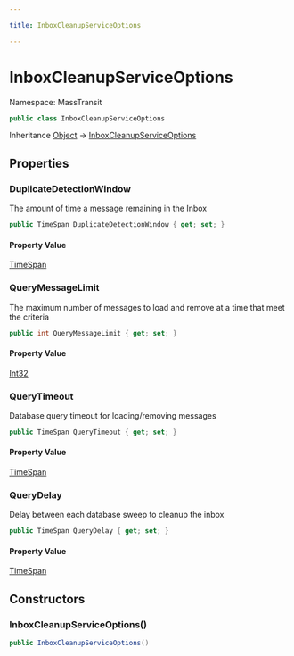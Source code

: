```yaml
---

title: InboxCleanupServiceOptions

---
```


# InboxCleanupServiceOptions

Namespace: MassTransit

```csharp
public class InboxCleanupServiceOptions
```

Inheritance [Object](https://learn.microsoft.com/en-us/dotnet/api/system.object) → [InboxCleanupServiceOptions](../masstransit/inboxcleanupserviceoptions)

## Properties

### **DuplicateDetectionWindow**

The amount of time a message remaining in the Inbox

```csharp
public TimeSpan DuplicateDetectionWindow { get; set; }
```

#### Property Value

[TimeSpan](https://learn.microsoft.com/en-us/dotnet/api/system.timespan)<br/>

### **QueryMessageLimit**

The maximum number of messages to load and remove at a time that meet the criteria

```csharp
public int QueryMessageLimit { get; set; }
```

#### Property Value

[Int32](https://learn.microsoft.com/en-us/dotnet/api/system.int32)<br/>

### **QueryTimeout**

Database query timeout for loading/removing messages

```csharp
public TimeSpan QueryTimeout { get; set; }
```

#### Property Value

[TimeSpan](https://learn.microsoft.com/en-us/dotnet/api/system.timespan)<br/>

### **QueryDelay**

Delay between each database sweep to cleanup the inbox

```csharp
public TimeSpan QueryDelay { get; set; }
```

#### Property Value

[TimeSpan](https://learn.microsoft.com/en-us/dotnet/api/system.timespan)<br/>

## Constructors

### **InboxCleanupServiceOptions()**

```csharp
public InboxCleanupServiceOptions()
```
